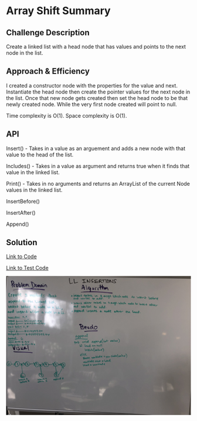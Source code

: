 # Array Shift Summary


## Challenge Description
Create a linked list with a head node that has values and points to the next node in the list.

## Approach & Efficiency
I created a constructor node with the properties for the value and next. Instantiate the head node then create the pointer values for the next node in the list. Once that new node gets created then set the head node to be that newly created node. While the very first node created will point to null.

Time complexity is O(1).
Space complexity is O(1).

## API
Insert() - Takes in a value as an arguement and adds a new node with that value to the head of the list.

Includes() - Takes in a value as argument and returns true when it finds that value in the linked list.

Print() - Takes in no arguments and returns an ArrayList of the current Node values in the linked list.

InsertBefore() 

InsertAfter()

Append()



## Solution

[Link to Code](./src/main/java/linked_list/Library.java)

[Link to Test Code](./src/test/java/linked_list/LibraryTest.java)

![WB](./assets/LL_insertion_WB.jpg)
